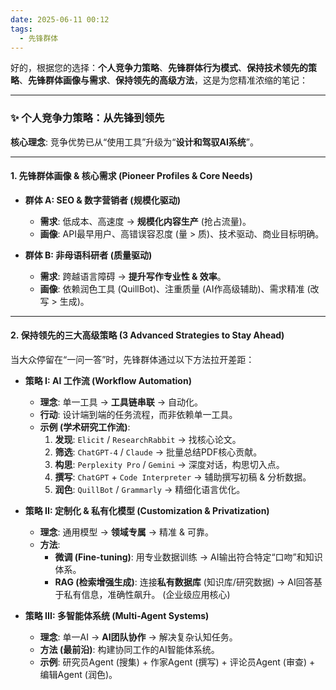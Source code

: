 ```yaml
---
date: 2025-06-11 00:12
tags:
  - 先锋群体
---
```

好的，根据您的选择：**个人竞争力策略**、**先锋群体行为模式**、**保持技术领先的策略**、**先锋群体画像与需求**、**保持领先的高级方法**，这是为您精准浓缩的笔记：

---

### ✨ 个人竞争力策略：从先锋到领先

**核心理念**: 竞争优势已从“使用工具”升级为“**设计和驾驭AI系统**”。

---

#### 1. 先锋群体画像 & 核心需求 (Pioneer Profiles & Core Needs)

*   **群体 A: SEO & 数字营销者 (规模化驱动)**
    *   **需求**: 低成本、高速度 -> **规模化内容生产** (抢占流量)。
    *   **画像**: API最早用户、高错误容忍度 (量 > 质)、技术驱动、商业目标明确。

*   **群体 B: 非母语科研者 (质量驱动)**
    *   **需求**: 跨越语言障碍 -> **提升写作专业性 & 效率**。
    *   **画像**: 依赖润色工具 (QuillBot)、注重质量 (AI作高级辅助)、需求精准 (改写 > 生成)。

---

#### 2. 保持领先的三大高级策略 (3 Advanced Strategies to Stay Ahead)

当大众停留在“一问一答”时，先锋群体通过以下方法拉开差距：

*   **策略 I: AI 工作流 (Workflow Automation)**
    *   **理念**: 单一工具 -> **工具链串联** -> 自动化。
    *   **行动**: 设计端到端的任务流程，而非依赖单一工具。
    *   **示例 (学术研究工作流)**:
        1.  **发现**: `Elicit` / `ResearchRabbit` -> 找核心论文。
        2.  **筛选**: `ChatGPT-4` / `Claude` -> 批量总结PDF核心贡献。
        3.  **构思**: `Perplexity Pro` / `Gemini` -> 深度对话，构思切入点。
        4.  **撰写**: `ChatGPT` + `Code Interpreter` -> 辅助撰写初稿 & 分析数据。
        5.  **润色**: `QuillBot` / `Grammarly` -> 精细化语言优化。

*   **策略 II: 定制化 & 私有化模型 (Customization & Privatization)**
    *   **理念**: 通用模型 -> **领域专属** -> 精准 & 可靠。
    *   **方法**:
        *   **微调 (Fine-tuning)**: 用专业数据训练 -> AI输出符合特定“口吻”和知识体系。
        *   **RAG (检索增强生成)**: 连接**私有数据库** (知识库/研究数据) -> AI回答基于私有信息，准确性飙升。 (企业级应用核心)

*   **策略 III: 多智能体系统 (Multi-Agent Systems)**
    *   **理念**: 单一AI -> **AI团队协作** -> 解决复杂认知任务。
    *   **方法 (最前沿)**: 构建协同工作的AI智能体系统。
    *   **示例**: 研究员Agent (搜集) + 作家Agent (撰写) + 评论员Agent (审查) + 编辑Agent (润色)。